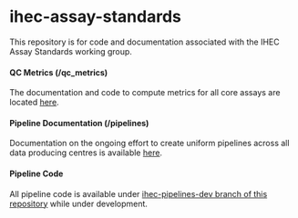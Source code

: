 ihec-assay-standards
====================

This repository is for code and documentation associated with the IHEC Assay Standards working group.

#### QC Metrics (/qc_metrics)

The documentation and code to compute metrics for all core assays are located [here](/qc_metrics).


#### Pipeline Documentation (/pipelines)

Documentation on the ongoing effort to create uniform pipelines across all data producing centres is available [here](/pipelines).

#### Pipeline Code

All pipeline code is available under [ihec-pipelines-dev branch of this repository](https://github.com/IHEC/ihec-assay-standards/tree/ihec-pipelines-dev) while under development.  
